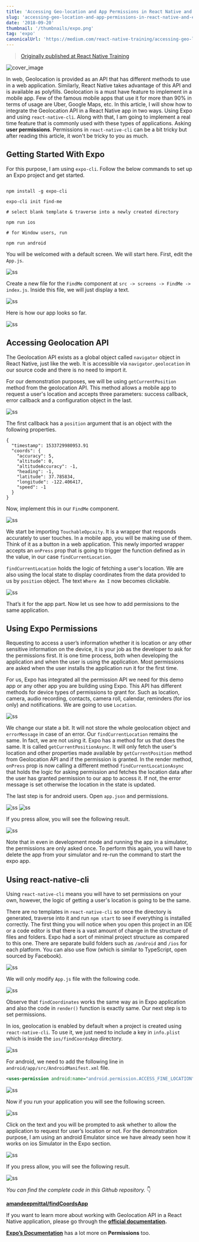 ```yaml
---
title: 'Accessing Geo-location and App Permissions in React Native and Expo'
slug: 'accessing-geo-location-and-app-permissions-in-react-native-and-expo'
date: '2018-09-20'
thumbnail: '/thumbnails/expo.png'
tag: 'expo'
canonicalUrl: 'https://medium.com/react-native-training/accessing-geo-location-and-app-permissions-in-react-native-and-expo-e7a1bd4714a2'
---
```


> [Originally published at React Native Training](https://medium.com/react-native-training/accessing-geo-location-and-app-permissions-in-react-native-and-expo-e7a1bd4714a2)

![cover_image](https://i.imgur.com/jEjHKCI.jpg)

In web, Geolocation is provided as an API that has different methods to use in a web application. Similarly, React Native takes advantage of this API and is available as polyfills. Geolocation is a must have feature to implement in a mobile app. Few of the famous mobile apps that use it for more than 90% in terms of usage are Uber, Google Maps, etc. In this article, I will show how to integrate the Geolocation API in a React Native app in two ways. Using Expo and using `react-native-cli`. Along with that, I am going to implement a real time feature that is commonly used with these types of applications. Asking **user permissions**. Permissions in `react-native-cli` can be a bit tricky but after reading this article, it won't be tricky to you as much.

## Getting Started With Expo

For this purpose, I am using `expo-cli`. Follow the below commands to set up an Expo project and get started.

```shell

npm install -g expo-cli

expo-cli init find-me

# select blank template & traverse into a newly created directory

npm run ios

# for Window users, run

npm run android
```

You will be welcomed with a default screen. We will start here. First, edit the `App.js`.

![ss](https://i.imgur.com/kWvPIWF.png)

Create a new file for the `FindMe` component at `src -> screens -> FindMe -> index.js`. Inside this file, we will just display a text.

![ss](https://i.imgur.com/rRRzQVb.png)

Here is how our app looks so far.

![ss](https://i.imgur.com/9oCTyax.png)

## Accessing Geolocation API

The Geolocation API exists as a global object called `navigator` object in React Native, just like the web. It is accessible via `navigator.geolocation` in our source code and there is no need to import it.

For our demonstration purposes, we will be using `getCurrentPosition` method from the geolocation API. This method allows a mobile app to request a user's location and accepts three parameters: success callback, error callback and a configuration object in the last.

![ss](https://i.imgur.com/oeYTXrk.png)

The first callback has a `position` argument that is an object with the following properties.

```shell
{
  "timestamp": 1533729980953.91
  "coords": {
    "accuracy": 5,
    "altitude": 0,
    "altitudeAccuracy": -1,
    "heading": -1,
    "latitude": 37.785834,
    "longitude": -122.406417,
    "speed": -1
  }
}
```

Now, implement this in our `FindMe` component.

![ss](https://i.imgur.com/totMaU5.png)

We start be importing `TouchableOpcaity`. It is a wrapper that responds accurately to user touches. In a mobile app, you will be making use of them. Think of it as a button in a web application. This newly imported wrapper accepts an `onPress` prop that is going to trigger the function defined as in the value, in our case `findCurrentLocation`.

`findCurrentLocation` holds the logic of fetching a user's location. We are also using the local state to display coordinates from the data provided to us by `position` object. The text `Where Am I` now becomes clickable.

![ss](https://i.imgur.com/Wj58GJo.png)

That’s it for the app part. Now let us see how to add permissions to the same application.

## Using Expo Permissions

Requesting to access a user’s information whether it is location or any other sensitive information on the device, it is your job as the developer to ask for the permissions first. It is one time process, both when developing the application and when the user is using the application. Most permissions are asked when the user installs the application run it for the first time.

For us, Expo has integrated all the permission API we need for this demo app or any other app you are building using Expo. This API has different methods for device types of permissions to grant for. Such as location, camera, audio recording, contacts, camera roll, calendar, reminders (for ios only) and notifications. We are going to use `Location`.

![ss](https://i.imgur.com/e4InNct.png)

We change our state a bit. It will not store the whole geolocation object and `errorMessage` in case of an error. Our `findCurrentLocation` remains the same. In fact, we are not using it. Expo has a method for us that does the same. It is called `getCurrentPositionAsync`. It will only fetch the user's location and other properties made available by `getCurrentPosition` method from Geolocation API and if the permission is granted. In the render method, `onPress` prop is now calling a different method `findCurrentLocationAsync` that holds the logic for asking permission and fetches the location data after the user has granted permission to our app to access it. If not, the error message is set otherwise the location in the state is updated.

The last step is for android users. Open `app.json` and permissions.

![ss](https://i.imgur.com/NvFVYyw.png)
![ss](https://i.imgur.com/gov0n1z.png)

If you press allow, you will see the following result.

![ss](https://i.imgur.com/hEh9YBC.png)

Note that in even in development mode and running the app in a simulator, the permissions are only asked once. To perform this again, you will have to delete the app from your simulator and re-run the command to start the expo app.

## Using react-native-cli

Using `react-native-cli` means you will have to set permissions on your own, however, the logic of getting a user's location is going to be the same.

There are no templates in `react-native-cli` so once the directory is generated, traverse into it and run `npm start` to see if everything is installed correctly. The first thing you will notice when you open this project in an IDE or a code editor is that there is a vast amount of change in the structure of files and folders. Expo had a sort of minimal project structure as compared to this one. There are separate build folders such as `/android` and `/ios` for each platform. You can also use flow (which is similar to TypeScript, open sourced by Facebook).

![ss](https://i.imgur.com/MOyLOFw.png)

We will only modify `App.js` file with the following code.

![ss](https://i.imgur.com/CPryJLE.png)

Observe that `findCoordinates` works the same way as in Expo application and also the code in `render()` function is exactly same. Our next step is to set permissions.

In ios, geolocation is enabled by default when a project is created using `react-native-cli`. To use it, we just need to include a key in `info.plist` which is inside the `ios/findCoordsApp` directory.

![ss](https://i.imgur.com/Iqc2Y2c.png)

For android, we need to add the following line in `android/app/src/AndroidManifest.xml` file.

```xml
<uses-permission android:name="android.permission.ACCESS_FINE_LOCATION" />
```

![ss](https://i.imgur.com/eqkj6TT.png)

Now if you run your application you will see the following screen.

![ss](https://i.imgur.com/528AV75.png)

Click on the text and you will be prompted to ask whether to allow the application to request for user’s location or not. For the demonstration purpose, I am using an android Emulator since we have already seen how it works on ios Simulator in the Expo section.

![ss](https://i.imgur.com/RVPukGJ.png)

If you press allow, you will see the following result.

![ss](https://i.imgur.com/z7MQSko.png)

_You can find the complete code in this Github repository._ 👇

[**amandeepmittal/findCoordsApp**](https://github.com/amandeepmittal/findCoordsApp)

If you want to learn more about working with Geolocation API in a React Native application, please go through the [**official documentation**](https://facebook.github.io/react-native/docs/geolocation)**.**

[**Expo’s Documentation**](https://docs.expo.io/versions/latest/sdk/permissions#__next) has a lot more on **Permissions** too.
